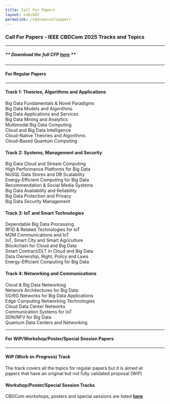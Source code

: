 ```yaml
---
title: Call For Papers
layout: subcbd2
permalink: /cbdcom/callpaper/
---
```


<h3>Call For Papers - IEEE CBDCom 2025 Tracks and Topics</h3>

<hr/>

<h5> ** Download the full <b>CFP <a href="http://cyber-science.org/2025/assets/files/CBDCom2025_CFP.pdf" target=_new>here</a></b> ** </h5>


<hr/>
<h4 style="font-weight: bold">For Regular Papers<h4>
<hr/>


<h4>Track 1: Theories, Algorithms and Applications</h4>
Big Data Fundamentals & Novel Paradigms
<br/>Big Data Models and Algorithms 
<br/>Big Data Applications and Services
<br/>Big Data Mining and Analytics
<br/>Multimodal Big Data Computing
<br/>Cloud and Big Data Intelligence
<br/>Cloud-Native Theories and Algorithms
<br/>Cloud-Based Quantum Computing  

 
<h4>Track 2: Systems, Management and Security</h4>
Big Data Cloud and Stream Computing
<br/>High Performance Platforms for Big Data
<br/>NoSQL Data Stores and DB Scalability
<br/>Energy-Efficient Computing for Big Data
<br/>Recommendation & Social Media Systems
<br/>Big Data Availability and Reliability
<br/>Big Data Protection and Privacy
<br/>Big Data Security Management


<h4>Track 3: IoT and Smart Technologies</h4>
Dependable Big Data Processing
<br/>RFID & Related Technologies for IoT
<br/>M2M Communications and IoT
<br/>IoT, Smart City and Smart Agriculture
<br/>Blockchain for Cloud and Big Data
<br/>Smart Contract/DLT in Cloud and Big Data
<br/>Data Ownership, Right, Policy and Laws
<br/>Energy-Efficient Computing for Big Data


<h4>Track 4: Networking and Communications</h4>
Cloud & Big Data Networking
<br/>Network Architectures for Big Data
<br/>5G/6G Networks for Big Data Applications
<br/>Edge Computing Networking Technologies
<br/>Cloud Data Center Networks
<br/>Communication Systems for IoT
<br/>SDN/NFV for Big Data
<br/>Quantum Data Centers and Networking


<hr/>
<h4 style="font-weight: bold">For WiP/Workshop/Poster/Special Session Papers<h4>
<hr/>

<h4>WiP (Work-in-Progress) Track</h4>
The track covers all the topics for regular papers but it is aimed at  
<br/>papers that have an original but not fully validated proposal (WiP)

<h4>Workshop/Poster/Special Session Tracks</h4>
CBDCom workshops, posters and special sessions are listed <a href="/2025/cbdcom/acceptworkshops/"><b>here</b></a>


<!-- <hr/>
<h4 style="font-weight: bold">For Late Breaking Innovation Papers<h4>
<hr/>
<h4>LBI (Late Breaking Innovation) Track</h4>
The LBI track accommodates cutting-edge research across all<br/>
CBDCom topics that has emerged after the regular paper deadline.<br/>
This track is designed for timely, significant advancements that warrant<br/>
rapid dissemination in the present conference proceedings.
<hr/> -->
